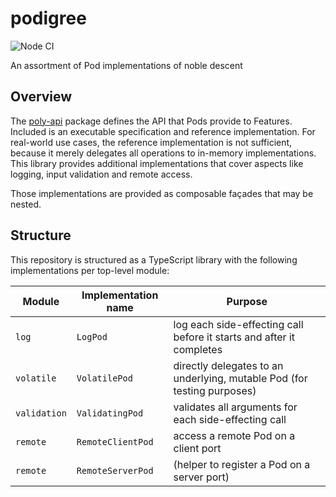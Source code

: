 # podigree

![Node CI](https://github.com/polypoly-eu/podigree/workflows/Node%20CI/badge.svg)

An assortment of Pod implementations of noble descent

## Overview

The [poly-api](https://github.com/polypoly-eu/poly-api) package defines the API that Pods provide to Features.
Included is an executable specification and reference implementation.
For real-world use cases, the reference implementation is not sufficient, because it merely delegates all operations to in-memory implementations.
This library provides additional implementations that cover aspects like logging, input validation and remote access.

Those implementations are provided as composable façades that may be nested.

## Structure

This repository is structured as a TypeScript library with the following implementations per top-level module:

| Module       | Implementation name | Purpose                                                                 |
| ------------ | ------------------- | ----------------------------------------------------------------------- |
| `log`        | `LogPod`            | log each side-effecting call before it starts and after it completes    |
| `volatile`   | `VolatilePod`       | directly delegates to an underlying, mutable Pod (for testing purposes) |
| `validation` | `ValidatingPod`     | validates all arguments for each side-effecting call                    |
| `remote`     | `RemoteClientPod`   | access a remote Pod on a client port                                    |
| `remote`     | `RemoteServerPod`   | (helper to register a Pod on a server port)                             |
